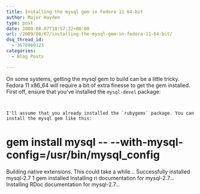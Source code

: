 ```yaml
---
title: Installing the mysql gem in Fedora 11 64-bit
author: Major Hayden
type: post
date: 2009-08-07T18:57:22+00:00
url: /2009/08/07/installing-the-mysql-gem-in-fedora-11-64-bit/
dsq_thread_id:
  - 3678960123
categories:
  - Blog Posts

---
```

On some systems, getting the mysql gem to build can be a little tricky. Fedora 11 x86_64 will require a bit of extra finesse to get the gem installed. First off, ensure that you've installed the `mysql-devel` package:

```


I'll assume that you already installed the `rubygems` package. You can install the mysql gem like this:

```
# gem install mysql -- --with-mysql-config=/usr/bin/mysql_config
Building native extensions.  This could take a while...
Successfully installed mysql-2.7
1 gem installed
Installing ri documentation for mysql-2.7...
Installing RDoc documentation for mysql-2.7...</pre>

